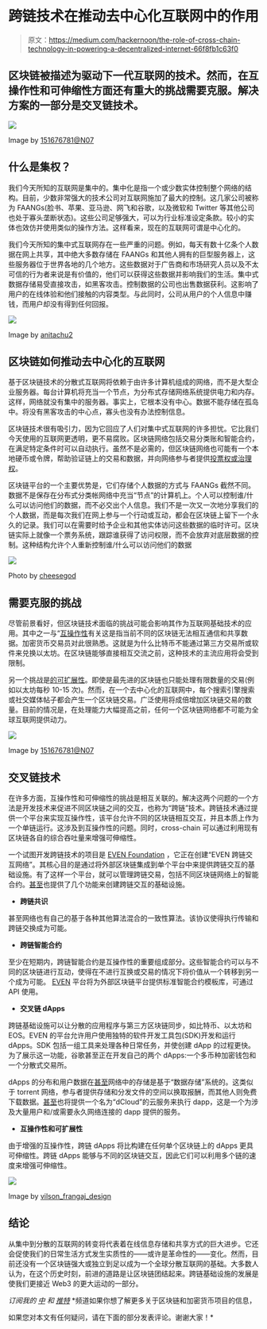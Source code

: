 # 跨链技术在推动去中心化互联网中的作用

> 原文：<https://medium.com/hackernoon/the-role-of-cross-chain-technology-in-powering-a-decentralized-internet-66f8fb1c63f0>

## 区块链被描述为驱动下一代互联网的技术。然而，在互操作性和可伸缩性方面还有重大的挑战需要克服。解决方案的一部分是交叉链技术。

![](img/ff43665c4940ae8b6a12931e1a8c5b84.png)

Image by [151676781@N07](https://www.flickr.com/photos/151676781@N07)

## 什么是集权？

我们今天所知的互联网是集中的。集中化是指一个或少数实体控制整个网络的结构。目前，少数非常强大的技术公司对互联网施加了最大的控制。这几家公司被称为 FAANGs(脸书、苹果、亚马逊、网飞和谷歌，以及微软和 Twitter 等其他公司也处于寡头垄断状态)。这些公司足够强大，可以为行业标准设定条款。较小的实体也效仿并使用类似的操作方法。这样看来，现在的互联网可谓是中心化的。

我们今天所知的集中式互联网存在一些严重的问题。例如，每天有数十亿条个人数据在网上共享，其中绝大多数存储在 FAANGs 和其他人拥有的巨型服务器上，这些服务器位于世界各地的几个地方。这些数据对于广告商和市场研究人员以及不太可信的行为者来说是有价值的，他们可以获得这些数据并影响我们的生活。集中式数据存储易受直接攻击，如黑客攻击。控制数据的公司也出售数据获利。这影响了用户的在线体验和他们接触的内容类型。与此同时，公司从用户的个人信息中赚钱，而用户却没有得到任何回报。

![](img/aa1ad2909357bf43b0b5e507a8c56730.png)

Image by [anitachu2](https://www.flickr.com/photos/anitachu2)

## 区块链如何推动去中心化的互联网

基于区块链技术的分散式互联网将依赖于由许多计算机组成的网络，而不是大型企业服务器。每台计算机将充当一个节点，为分布式存储网络系统提供电力和内存。这样，网络就没有集中的服务器。事实上，它根本没有中心。数据不能存储在孤岛中。将没有黑客攻击的中心点，寡头也没有办法控制信息。

区块链技术很有吸引力，因为它回应了人们对集中式互联网的许多担忧。它比我们今天使用的互联网更透明，更不易腐败。区块链网络包括交易分类账和智能合约，在满足特定条件时可以自动执行。虽然不是必需的，但区块链网络也可能有一个本地硬币或令牌，帮助验证链上的交易和数据，并向网络参与者提供[投票权或治理权](https://hackernoon.com/r/?url=https%3A%2F%2Fnews.coinsquare.com%2Flearn-coinsquare%2Fproof-of-work-vs-proof-of-stake%2F)。

区块链平台的一个主要优势是，它们存储个人数据的方式与 FAANGs 截然不同。数据不是保存在分布式分类帐网络中充当“节点”的计算机上。个人可以控制谁/什么可以访问他们的数据，而不必交出个人信息。我们不是一次又一次地分享我们的个人数据，而是每次我们在网上参与一个行动或互动，都会在区块链上留下一个永久的记录。我们可以在需要时给予企业和其他实体访问这些数据的临时许可。区块链实际上就像一个票务系统，跟踪谁获得了访问权限，而不会放弃对底层数据的控制。这种结构允许个人重新控制谁/什么可以访问他们的数据

![](img/0b46f55035cc31510d274a7b2ad8fb09.png)

Photo by [cheesegod](https://www.flickr.com/photos/cheesegod)

## 需要克服的挑战

尽管前景看好，但区块链技术面临的挑战可能会影响其作为互联网基础技术的应用。其中之一与“[互操作性](/swlh/interoperability-scalability-key-for-blockchain-in-2019-68605cfad7a2)有关这是指当前不同的区块链无法相互通信和共享数据。加密货币交易员对此很熟悉。这就是为什么比特币不能通过第三方交易所或软件来兑换以太坊。在区块链能够直接相互交流之前，这种技术的主流应用将会受到限制。

另一个挑战是[的可扩展性](https://hackernoon.com/blockchain-scalability-layer2-bitcoin-ethereum-bb34afd1f9d2)。即使是最先进的区块链也只能处理有限数量的交易(例如以太坊每秒 10-15 次)。然而，在一个去中心化的互联网中，每个搜索引擎搜索或社交媒体帖子都会产生一个区块链交易。广泛使用将成倍增加区块链交易的数量。目前的情况是，在处理能力大幅提高之前，任何一个区块链网络都不可能为全球互联网提供动力。

![](img/ea7179f2eb75efaef35de0e44222c073.png)

Image by [151676781@N07](https://www.flickr.com/photos/151676781@N07)

## 交叉链技术

在许多方面，互操作性和可伸缩性的挑战是相互关联的。解决这两个问题的一个方法是开发技术来促进不同区块链之间的交互，也称为“跨链”技术。跨链技术通过提供一个平台来实现互操作性，该平台允许不同的区块链相互交互，并且本质上作为一个单链运行。这涉及到互操作性的问题。同时，cross-chain 可以通过利用现有区块链各自的综合吞吐量来增强可伸缩性。

一个试图开发跨链技术的项目是 [EVEN Foundation](https://medium.com/u/535d88285970?source=post_page-----66f8fb1c63f0--------------------------------) ，它正在创建“EVEN 跨链交互网络”。其核心目的是通过将外部区块链集成到单个平台中来提供跨链交互的基础设施。有了这样一个平台，就可以管理跨链交易，包括不同区块链网络上的智能合约。[甚至](https://bit.ly/2XVUhhW)也提供了几个功能来创建跨链交互的基础设施。

*   **跨链共识**

甚至网络也有自己的基于各种其他算法混合的一致性算法。该协议使得执行传输和跨链交换成为可能。

*   **跨链智能合约**

至少在短期内，跨链智能合约是互操作性的重要组成部分。这些智能合约可以与不同的区块链进行互动，使得在不进行互换或交易的情况下将价值从一个转移到另一个成为可能。 [EVEN](https://bit.ly/2XVUhhW) 平台将为外部区块链平台提供标准智能合约模板库，可通过 API 使用。

*   **交叉链 dApps**

跨链基础设施可以让分散的应用程序与第三方区块链同步，如比特币、以太坊和 EOS。EVEN 的平台允许用户使用独特的软件开发工具包(SDK)开发和运行 dApps。SDK 包括一组工具来处理各种日常任务，并使创建 dApp 的过程更快。为了展示这一功能，谷歌甚至正在开发自己的两个 dApps:一个多币种加密钱包和一个分散式交易所。

dApps 的分布和用户数据在[甚至](https://bit.ly/2XVUhhW)网络中的存储是基于“数据存储”系统的。这类似于 torrent 网络，参与者提供存储和分发文件的空间以换取报酬，而其他人则免费下载数据。[甚至](https://bit.ly/2XVUhhW)也将提供一个名为“dCloud”的云服务来执行 dapp，这是一个为涉及大量用户和/或需要永久网络连接的 dapp 提供的服务。

*   **互操作性和可扩展性**

由于增强的互操作性，跨链 dApps 将比构建在任何单个区块链上的 dApps 更具可伸缩性。跨链 dApps 能够与不同的区块链交互，因此它们可以利用多个链的速度来增强可伸缩性。

![](img/4a5df3da9f260027e224fcef63042d35.png)

Image by [vilson_frangaj_design](https://www.flickr.com/photos/vilson_frangaj_design)

## 结论

从集中到分散的互联网的转变将代表着在线信息存储和共享方式的巨大进步。它还会促使我们的日常生活方式发生实质性的——或许是革命性的——变化。然而，目前还没有一个区块链强大或独立到足以成为一个全球分散互联网的基础。大多数人认为，在这个历史时刻，前进的道路是让区块链团结起来。跨链基础设施的发展是使我们更接近 Web3 的更大运动的一部分。

*订阅我的* [*中*](/@minadown) *和* [*推特*](https://twitter.com/minad21) *频道如果你想了解更多关于区块链和加密货币项目的信息，

如果您对本文有任何疑问，请在下面的部分发表评论。谢谢大家！*